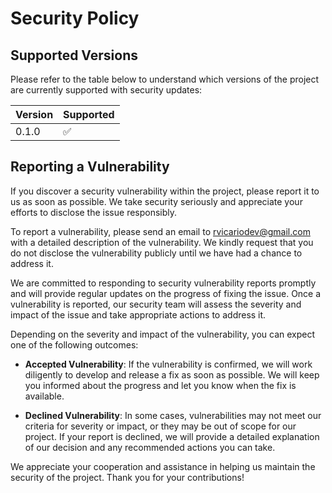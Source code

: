 # Security Policy

## Supported Versions

Please refer to the table below to understand which versions of the project are currently supported with security updates:

| Version | Supported          |
| ------- | ------------------ |
| 0.1.0   | :white_check_mark: |

## Reporting a Vulnerability

If you discover a security vulnerability within the project, please report it to us as soon as possible. We take security seriously and appreciate your efforts to disclose the issue responsibly.

To report a vulnerability, please send an email to [rvicariodev@gmail.com](mailto:rvicariodev@gmail.com) with a detailed description of the vulnerability. We kindly request that you do not disclose the vulnerability publicly until we have had a chance to address it.

We are committed to responding to security vulnerability reports promptly and will provide regular updates on the progress of fixing the issue. Once a vulnerability is reported, our security team will assess the severity and impact of the issue and take appropriate actions to address it.

Depending on the severity and impact of the vulnerability, you can expect one of the following outcomes:

- **Accepted Vulnerability**: If the vulnerability is confirmed, we will work diligently to develop and release a fix as soon as possible. We will keep you informed about the progress and let you know when the fix is available.
  
- **Declined Vulnerability**: In some cases, vulnerabilities may not meet our criteria for severity or impact, or they may be out of scope for our project. If your report is declined, we will provide a detailed explanation of our decision and any recommended actions you can take.

We appreciate your cooperation and assistance in helping us maintain the security of the project. Thank you for your contributions!
